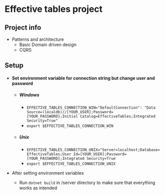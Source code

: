 # Effective tables project

## Project info

- Patterns and architecture
     - Basic Domain driven design
     - CQRS
 
 ## Setup
 - #### Set environment variable for connection string but change user and password
    - ##### Windows
        - ```EFFECTIVE_TABLES_CONNECTION_WIN="DefaultConnection": "Data Source=(localdb)//[YOUR_USER];Password=[YOUR_PASSWORD];Initial Catalog=EffectiveTables;Integrated Security=True"```
        - ```export $EFFECTIVE_TABLES_CONNECTION_WIN```
    - ##### Unix
        - ```EFFECTIVE_TABLES_CONNECTION_UNIX="Server=localhost;Database=EffectiveTables;User Id=[YOUR_USER];Password=[YOUR_PASSWORD];Integrated Security=True```
        - ```export $EFFECTIVE_TABLES_CONNECTION_UNIX```


- After setting environment variables
    - Run ```dotnet build``` in /server directory to make sure that everything works as intended 